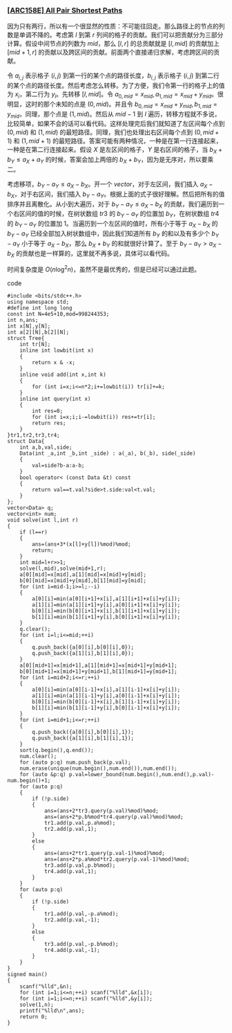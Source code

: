 ### [[ARC158E] All Pair Shortest Paths](https://www.luogu.com.cn/problem/AT_arc158_e)

因为只有两行，所以有一个很显然的性质：不可能往回走。那么路径上的节点的列数是单调不降的。考虑第 $l$ 到第 $r$ 列间的格子的贡献。我们可以把贡献分为三部分计算。假设中间节点的列数为 $mid$，那么 $[l,r]$ 的总贡献就是 $[l,mid]$ 的贡献加上 $[mid+1,r]$ 的贡献以及跨区间的贡献。前面两个直接递归求解，考虑跨区间的贡献。

令 $a_{i,j}$ 表示格子 $(i,j)$ 到第一行的某个点的路径长度，$b_{i,j}$ 表示格子 $(i,j)$ 到第二行的某个点的路径长度。然后考虑怎么转移。为了方便，我们令第一行的格子上的值为 $x_i$，第二行为 $y_i$。先转移 $[l,mid]$。令 $a_{0,mid}=x_{mid},a_{1,mid}=x_{mid}+y_{mid}$。很明显，这时的那个未知的点是 $(0,mid)$。并且令 $b_{0,mid}=x_{mid}+y_{mid},b_{1,mid}=y_{mid}$，同理，那个点是 $(1,mid)$。然后从 $mid-1$ 到 $l$ 遍历，转移方程就不多说，比较简单，如果不会的话可以看代码。这样处理完后我们就知道了左区间每个点到 $(0,mid)$ 和 $(1,mid)$ 的最短路径。同理，我们也处理出右区间每个点到 $(0,mid+1)$ 和 $(1,mid+1)$ 的最短路径。答案可能有两种情况，一种是在第一行连接起来，一种是在第二行连接起来。假设 $X$ 是左区间的格子，$Y$ 是右区间的格子，当 $b_X+b_Y \leq a_X+a_Y$ 的时候，答案会加上两倍的 $b_X+b_Y$，因为是无序对，所以要乘二。

考虑移项，$b_Y-a_Y\leq a_X-b_X$。开一个 $vector$，对于左区间，我们插入 $a_X-b_X$，对于右区间，我们插入 $b_Y-a_Y$。根据上面的式子很好理解。然后把所有的值排序并且离散化。从小到大遍历，对于 $b_Y-a_Y\leq a_X-b_X$ 的贡献，我们遍历到一个右区间的值的时候，在树状数组 $tr3$ 的 $b_Y-a_Y$ 的位置加 $b_Y$，在树状数组 $tr4$ 的 $b_Y-a_Y$ 的位置加 $1$。当遍历到一个左区间的值时，所有小于等于 $a_X-b_X$ 的 $b_Y-a_Y$ 已经全部加入树状数组中，因此我们知道所有 $b_Y$ 的和以及有多少个 $b_Y-a_Y$ 小于等于 $a_X-b_X$，那么 $b_X+b_Y$ 的和就很好计算了。至于 $b_Y-a_Y>a_X-b_X$ 的贡献也是一样算的，这里就不再多说，具体可以看代码。

时间复杂度是 $O(n\log^2n)$，虽然不是最优秀的，但是已经可以通过此题。

code
```
#include <bits/stdc++.h>
using namespace std;
#define int long long
const int N=4e5+10,mod=998244353;
int n,ans;
int x[N],y[N];
int a[2][N],b[2][N];
struct Tree{
	int tr[N];
	inline int lowbit(int x)
	{
		return x & -x;
	}
	inline void add(int x,int k)
	{
		for (int i=x;i<=n*2;i+=lowbit(i)) tr[i]+=k; 
	}
	inline int query(int x)
	{
		int res=0;
		for (int i=x;i;i-=lowbit(i)) res+=tr[i];
		return res;
	}
}tr1,tr2,tr3,tr4;
struct Data{
	int a,b,val,side;
	Data(int _a,int _b,int _side) : a(_a), b(_b), side(_side) 
	{
		val=side?b-a:a-b;
	}
	bool operator< (const Data &t) const
	{
		return val==t.val?side>t.side:val<t.val;
	}
};
vector<Data> q;
vector<int> num; 
void solve(int l,int r)
{
	if (l==r)
	{
		ans=(ans+3*(x[l]+y[l])%mod)%mod;
		return;
	}
	int mid=l+r>>1;
	solve(l,mid),solve(mid+1,r);
	a[0][mid]=x[mid],a[1][mid]=x[mid]+y[mid];
	b[0][mid]=x[mid]+y[mid],b[1][mid]=y[mid];
	for (int i=mid-1;i>=l;--i)
	{
		a[0][i]=min(a[0][i+1]+x[i],a[1][i+1]+x[i]+y[i]);
		a[1][i]=min(a[1][i+1]+y[i],a[0][i+1]+x[i]+y[i]);
		b[0][i]=min(b[0][i+1]+x[i],b[1][i+1]+x[i]+y[i]);
		b[1][i]=min(b[1][i+1]+y[i],b[0][i+1]+x[i]+y[i]); 
	}
	q.clear();
	for (int i=l;i<=mid;++i)
	{
		q.push_back({a[0][i],b[0][i],0});
		q.push_back({a[1][i],b[1][i],0});
	}
	a[0][mid+1]=x[mid+1],a[1][mid+1]=x[mid+1]+y[mid+1];
	b[0][mid+1]=x[mid+1]+y[mid+1],b[1][mid+1]=y[mid+1];
	for (int i=mid+2;i<=r;++i)
	{
		a[0][i]=min(a[0][i-1]+x[i],a[1][i-1]+x[i]+y[i]);
		a[1][i]=min(a[1][i-1]+y[i],a[0][i-1]+x[i]+y[i]);
		b[0][i]=min(b[0][i-1]+x[i],b[1][i-1]+x[i]+y[i]);
		b[1][i]=min(b[1][i-1]+y[i],b[0][i-1]+x[i]+y[i]);
	}
	for (int i=mid+1;i<=r;++i)
	{
		q.push_back({a[0][i],b[0][i],1});
		q.push_back({a[1][i],b[1][i],1});
	}
	sort(q.begin(),q.end());
	num.clear();
	for (auto p:q) num.push_back(p.val);
	num.erase(unique(num.begin(),num.end()),num.end());
	for (auto &p:q) p.val=lower_bound(num.begin(),num.end(),p.val)-num.begin()+1;
	for (auto p:q)
	{
		if (!p.side)
		{
			ans=(ans+2*tr3.query(p.val)%mod)%mod;
			ans=(ans+2*p.b%mod*tr4.query(p.val)%mod)%mod;
			tr1.add(p.val,p.a%mod);
			tr2.add(p.val,1);
		}
		else 
		{
			ans=(ans+2*tr1.query(p.val-1)%mod)%mod;
			ans=(ans+2*p.a%mod*tr2.query(p.val-1)%mod)%mod;
			tr3.add(p.val,p.b%mod);
			tr4.add(p.val,1);
		}
	}
	for (auto p:q)
	{
		if (!p.side)
		{
			tr1.add(p.val,-p.a%mod);
			tr2.add(p.val,-1);
		}
		else
		{
			tr3.add(p.val,-p.b%mod);
			tr4.add(p.val,-1);
		}
	}
}
signed main()
{
	scanf("%lld",&n);
	for (int i=1;i<=n;++i) scanf("%lld",&x[i]);
	for (int i=1;i<=n;++i) scanf("%lld",&y[i]);
	solve(1,n);
	printf("%lld\n",ans);
	return 0;
}
```
